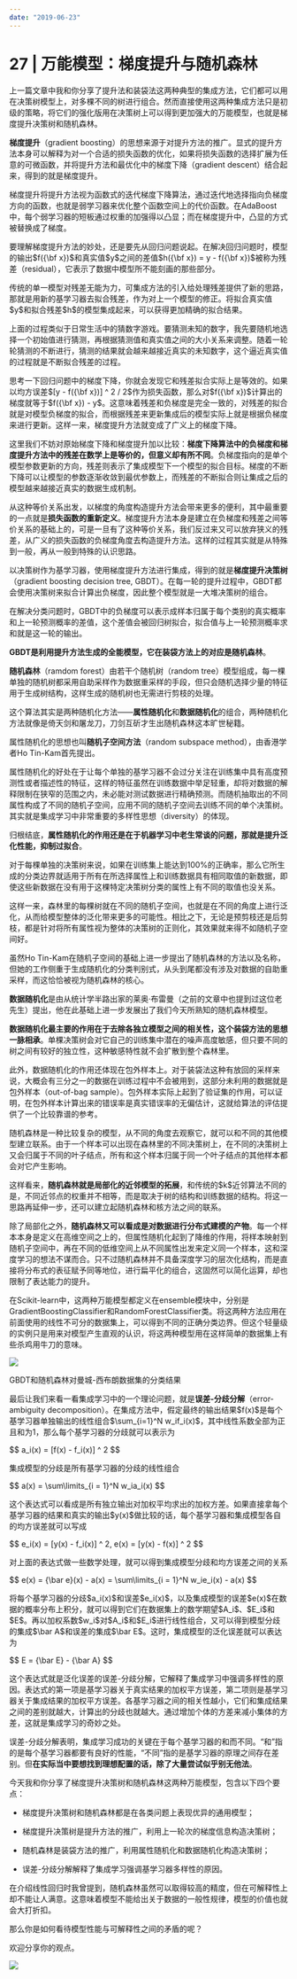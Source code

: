 ```yaml
---
date: "2019-06-23"
---  
```

      
# 27 | 万能模型：梯度提升与随机森林
上一篇文章中我和你分享了提升法和装袋法这两种典型的集成方法，它们都可以用在决策树模型上，对多棵不同的树进行组合。然而直接使用这两种集成方法只是初级的策略，将它们的强化版用在决策树上可以得到更加强大的万能模型，也就是梯度提升决策树和随机森林。

**梯度提升**（gradient boosting）的思想来源于对提升方法的推广。显式的提升方法本身可以解释为对一个合适的损失函数的优化，如果将损失函数的选择扩展为任意的可微函数，并将提升方法和最优化中的梯度下降（gradient descent）结合起来，得到的就是梯度提升。

梯度提升将提升方法视为函数式的迭代梯度下降算法，通过迭代地选择指向负梯度方向的函数，也就是弱学习器来优化整个函数空间上的代价函数。在AdaBoost中，每个弱学习器的短板通过权重的加强得以凸显；而在梯度提升中，凸显的方式被替换成了梯度。

要理解梯度提升方法的妙处，还是要先从回归问题说起。在解决回归问题时，模型的输出\$f\(\{\\bf x\}\)\$和真实值\$y\$之间的差值\$h\(\{\\bf x\}\) = y \- f\(\{\\bf x\}\)\$被称为残差（residual），它表示了数据中模型所不能刻画的那些部分。

传统的单一模型对残差无能为力，可集成方法的引入给处理残差提供了新的思路，那就是用新的基学习器去拟合残差，作为对上一个模型的修正。将拟合真实值\$y\$和拟合残差\$h\$的模型集成起来，可以获得更加精确的拟合结果。

<!-- [[[read_end]]] -->

上面的过程类似于日常生活中的猜数字游戏。要猜测未知的数字，我先要随机地选择一个初始值进行猜测，再根据猜测值和真实值之间的大小关系来调整。随着一轮轮猜测的不断进行，猜测的结果就会越来越接近真实的未知数字，这个逼近真实值的过程就是不断拟合残差的过程。

思考一下回归问题中的梯度下降，你就会发现它和残差拟合实际上是等效的。如果以均方误差\$\[y \- f\(\{\\bf x\}\)\] \^ 2 / 2\$作为损失函数，那么对\$f\(\{\\bf x\}\)\$计算出的梯度就等于\$f\(\{\\bf x\}\) \- y\$。这意味着残差和负梯度是完全一致的，对残差的拟合就是对模型负梯度的拟合，而根据残差来更新集成后的模型实际上就是根据负梯度来进行更新。这样一来，梯度提升方法就变成了广义上的梯度下降。

这里我们不妨对原始梯度下降和梯度提升加以比较：**梯度下降算法中的负梯度和梯度提升方法中的残差在数学上是等价的，但意义却有所不同**。负梯度指向的是单个模型参数更新的方向，残差则表示了集成模型下一个模型的拟合目标。梯度的不断下降可以让模型的参数逐渐收敛到最优参数上，而残差的不断拟合则让集成之后的模型越来越接近真实的数据生成机制。

从这种等价关系出发，以梯度的角度构造提升方法会带来更多的便利，其中最重要的一点就是**损失函数的重新定义**。梯度提升方法本身是建立在负梯度和残差之间等价关系的基础上的，可是一旦有了这种等价关系，我们反过来又可以放弃狭义的残差，从广义的损失函数的负梯度角度去构造提升方法。这样的过程其实就是从特殊到一般，再从一般到特殊的认识思路。

以决策树作为基学习器，使用梯度提升方法进行集成，得到的就是**梯度提升决策树**（gradient boosting decision tree, GBDT）。在每一轮的提升过程中，GBDT都会使用决策树来拟合计算出负梯度，因此整个模型就是一大堆决策树的组合。

在解决分类问题时，GBDT中的负梯度可以表示成样本归属于每个类别的真实概率和上一轮预测概率的差值，这个差值会被回归树拟合，拟合值与上一轮预测概率求和就是这一轮的输出。

**GBDT是利用提升方法生成的全能模型，它在装袋方法上的对应是随机森林**。

**随机森林**（ramdom forest）由若干个随机树（random tree）模型组成，每一棵单独的随机树都采用自助采样作为数据重采样的手段，但只会随机选择少量的特征用于生成树结构，这样生成的随机树也无需进行剪枝的处理。

这个算法其实是两种随机化方法——**属性随机化**和**数据随机化**的组合，两种随机化方法就像是倚天剑和屠龙刀，刀剑互斫才生出随机森林这本旷世秘籍。

属性随机化的思想也叫**随机子空间方法**（random subspace method），由香港学者Ho Tin-Kam首先提出。

属性随机化的好处在于让每个单独的基学习器不会过分关注在训练集中具有高度预测性或者描述性的特征，这样的特征虽然在训练数据中举足轻重，却将对数据的解释限制在狭窄的范围之内，未必能对测试数据进行精确预测。而随机抽取出的不同属性构成了不同的随机子空间，应用不同的随机子空间去训练不同的单个决策树。其实就是集成学习中非常重要的多样性思想（diversity）的体现。

归根结底，**属性随机化的作用还是在于机器学习中老生常谈的问题，那就是提升泛化性能，抑制过拟合**。

对于每棵单独的决策树来说，如果在训练集上能达到100\%的正确率，那么它所生成的分类边界就适用于所有在所选择属性上和训练数据具有相同取值的新数据，即使这些新数据在没有用于这棵特定决策树分类的属性上有不同的取值也没关系。

这样一来，森林里的每棵树就在不同的随机子空间，也就是在不同的角度上进行泛化，从而给模型整体的泛化带来更多的可能性。相比之下，无论是预剪枝还是后剪枝，都是针对将所有属性视为整体的决策树的正则化，其效果就来得不如随机子空间好。

虽然Ho Tin-Kam在随机子空间的基础上进一步提出了随机森林的方法以及名称，但她的工作侧重于生成随机化的分类判别式，从头到尾都没有涉及对数据的自助重采样，而这恰恰被视为随机森林的核心。

**数据随机化**是由从统计学半路出家的莱奥·布雷曼（之前的文章中也提到过这位老先生）提出，他在此基础上进一步发展出了我们今天所熟知的随机森林模型。

**数据随机化最主要的作用在于去除各独立模型之间的相关性，这个装袋方法的思想一脉相承**。单棵决策树会对它自己的训练集中潜在的噪声高度敏感，但只要不同的树之间有较好的独立性，这种敏感特性就不会扩散到整个森林里。

此外，数据随机化的作用还体现在包外样本上。对于装袋法这种有放回的采样来说，大概会有三分之一的数据在训练过程中不会被用到，这部分未利用的数据就是包外样本（out-of-bag sample）。包外样本实际上起到了验证集的作用，可以证明，在包外样本计算出来的错误率是真实错误率的无偏估计，这就给算法的评估提供了一个比较靠谱的参考。

随机森林是一种比较复杂的模型，从不同的角度去观察它，就可以和不同的其他模型建立联系。由于一个样本可以出现在森林里的不同决策树上，在不同的决策树上又会归属于不同的叶子结点，所有和这个样本归属于同一个叶子结点的其他样本都会对它产生影响。

这样看来，**随机森林就是局部化的近邻模型的拓展**，和传统的\$k\$近邻算法不同的是，不同近邻点的权重并不相等，而是取决于树的结构和训练数据的结构。将这一思路再延伸一步，还可以建立起随机森林和核方法之间的联系。

除了局部化之外，**随机森林又可以看成是对数据进行分布式建模的产物**。每一个样本本身是定义在高维空间之上的，但属性随机化起到了降维的作用，将样本映射到随机子空间中，再在不同的低维空间上从不同属性出发来定义同一个样本，这和深度学习的想法不谋而合。只不过随机森林并不具备深度学习的层次化结构，而是直接将分布式的表征赋予同等地位，进行扁平化的组合，这固然可以简化运算，却也限制了表达能力的提升。

在Scikit-learn中，这两种万能模型都定义在ensemble模块中，分别是GradientBoostingClassifier和RandomForestClassifier类。将这两种方法应用在前面使用的线性不可分的数据集上，可以得到不同的正确分类边界。但这个轻量级的实例只是用来对模型产生直观的认识，将这两种模型用在这样简单的数据集上有些杀鸡用牛刀的意味。

![](./httpsstatic001geekbangorgresourceimagefc85fc699b421ceb22167e673dafbd655885.png)

GBDT和随机森林对曼城-西布朗数据集的分类结果

最后让我们来看一看集成学习中的一个理论问题，就是**误差-分歧分解**（error-ambiguity decomposition）。在集成方法中，假定最终的输出结果\$f\(x\)\$是每个基学习器单独输出的线性组合\$\\sum\_\{i=1\}\^N w\_if\_i\(x\)\$，其中线性系数全部为正且和为1，那么每个基学习器的分歧就可以表示为

\$\$ a\_i\(x\) = \[f\(x\) \- f\_i\(x\)\] \^ 2 \$\$

集成模型的分歧是所有基学习器的分歧的线性组合

\$\$ a\(x\) = \\sum\\limits\_\{i = 1\}\^N w\_ia\_i\(x\) \$\$

这个表达式可以看成是所有独立输出对加权平均求出的加权方差。如果直接拿每个基学习器的结果和真实的输出\$y\(x\)\$做比较的话，每个基学习器和集成模型各自的均方误差就可以写成

\$\$ e\_i\(x\) = \[y\(x\) \- f\_i\(x\)\] \^ 2, e\(x\) = \[y\(x\) \- f\(x\)\] \^ 2 \$\$

对上面的表达式做一些数学处理，就可以得到集成模型分歧和均方误差之间的关系

\$\$ e\(x\) = \{\\bar e\}\(x\) \- a\(x\) = \\sum\\limits\_\{i = 1\}\^N w\_ie\_i\(x\) \- a\(x\) \$\$

将每个基学习器的分歧\$a\_i\(x\)\$和误差\$e\_i\(x\)\$，以及集成模型的误差\$e\(x\)\$在数据的概率分布上积分，就可以得到它们在数据集上的数学期望\$A\_i\$、\$E\_i\$和\$E\$。再以加权系数\$w\_i\$对\$A\_i\$和\$E\_i\$进行线性组合，又可以得到模型分歧的集成\$\\bar A\$和误差的集成\$\\bar E\$。这时，集成模型的泛化误差就可以表达为

\$\$ E = \{\\bar E\} \- \{\\bar A\} \$\$

这个表达式就是泛化误差的误差-分歧分解，它解释了集成学习中强调多样性的原因。表达式的第一项是基学习器关于真实结果的加权平方误差，第二项则是基学习器关于集成结果的加权平方误差。各基学习器之间的相关性越小，它们和集成结果之间的差别就越大，计算出的分歧也就越大。通过增加个体的方差来减小集体的方差，这就是集成学习的奇妙之处。

误差-分歧分解表明，集成学习成功的关键在于每个基学习器的和而不同。“和”指的是每个基学习器都要有良好的性能，“不同”指的是基学习器的原理之间存在差别。但**在实际当中要想找到理想配置的话，除了大量尝试似乎别无他法**。

今天我和你分享了梯度提升决策树和随机森林这两种万能模型，包含以下四个要点：

* 梯度提升决策树和随机森林都是在各类问题上表现优异的通用模型；

* 梯度提升决策树是提升方法的推广，利用上一轮次的梯度信息构造决策树；

* 随机森林是装袋方法的推广，利用属性随机化和数据随机化构造决策树；

* 误差-分歧分解解释了集成学习强调基学习器多样性的原因。

在介绍线性回归时我曾提到，随机森林虽然可以取得较高的精度，但在可解释性上却不能让人满意。这意味着模型不能给出关于数据的一般性规律，模型的价值也就会大打折扣。

那么你是如何看待模型性能与可解释性之间的矛盾的呢？

欢迎分享你的观点。

![](./httpsstatic001geekbangorgresourceimage1be01bd4c02694303e95ae9499cb793d5ee0.jpg)